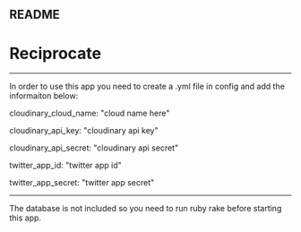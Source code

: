 ## README

# Reciprocate

___

In order to use this app you need to create a .yml file in config and add the informaiton below:

cloudinary_cloud_name: "cloud name here"

cloudinary_api_key: "cloudinary api key"

cloudinary_api_secret: "cloudinary api secret"

twitter_app_id: "twitter app id"

twitter_app_secret: "twitter app secret"
____

The database is not included so you need to run ruby rake before starting this app.


